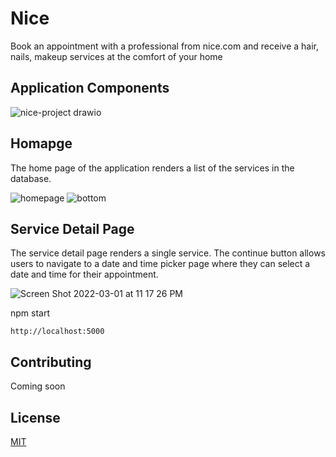 # Nice

Book an appointment with a professional from nice.com and receive a hair, nails, makeup services at the comfort of your home

## Application Components
![nice-project drawio](https://user-images.githubusercontent.com/10266209/155910108-a9ec3b92-4796-410e-bc04-299a89047da1.png)


## Homapge
The home page of the application renders a list of the services in the database.

![homepage](https://user-images.githubusercontent.com/10266209/156293397-da5fe063-e4d2-448c-b304-c43c610958df.png)
![bottom](https://user-images.githubusercontent.com/10266209/156293507-3e82d69e-518b-45e9-8fd9-8aa682673128.png)

## Service Detail Page
The service detail page renders a single service. The continue button allows users to navigate to a date and time picker page where they can select a date and time for their appointment. 

![Screen Shot 2022-03-01 at 11 17 26 PM](https://user-images.githubusercontent.com/10266209/156294268-a10843c7-7aa0-4a2b-a6a1-cc3fac410dde.png)



npm start
``` 
http://localhost:5000
```


## Contributing
Coming soon

## License
[MIT](https://choosealicense.com/licenses/mit/)

